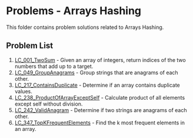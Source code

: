 # Problems - Arrays Hashing

This folder contains problem solutions related to Arrays Hashing.

## Problem List

1. [LC_001_TwoSum](./LC_001_TwoSum) - Given an array of integers, return indices of the two numbers that add up to a target.
2. [LC_049_GroupAnagrams](./LC_049_GroupAnagrams) - Group strings that are anagrams of each other.
3. [LC_217_ContainsDuplicate](./LC_217_ContainsDuplicate) - Determine if an array contains duplicate values.
4. [LC_238_ProductOfArrayExceptSelf](./LC_238_ProductOfArrayExceptSelf) - Calculate product of all elements except self without division.
5. [LC_242_ValidAnagram](./LC_242_ValidAnagram) - Determine if two strings are anagrams of each other.
6. [LC_347_TopKFrequentElements](./LC_347_TopKFrequentElements) - Find the k most frequent elements in an array.

